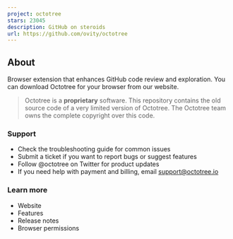 ```yaml
---
project: octotree
stars: 23045
description: GitHub on steroids
url: https://github.com/ovity/octotree
---
```


About
-----

Browser extension that enhances GitHub code review and exploration. You can download Octotree for your browser from our website.

> Octotree is a **proprietary** software. This repository contains the old source code of a very limited version of Octotree. The Octotree team owns the complete copyright over this code.

### Support

-   Check the troubleshooting guide for common issues
-   Submit a ticket if you want to report bugs or suggest features
-   Follow @octotree on Twitter for product updates
-   If you need help with payment and billing, email support@octotree.io

### Learn more

-   Website
-   Features
-   Release notes
-   Browser permissions

